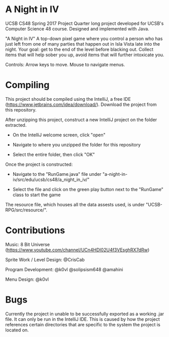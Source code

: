 # A Night in IV
UCSB CS48 Spring 2017 Project
Quarter long project developed for UCSB's Computer Science 48 course.
Designed and implemented with Java.

"A Night in IV"
A top-down pixel game where you control a person who has just left from one of many parties that happen out in Isla Vista late into the night.
Your goal: get to the end of the level before blacking out. Collect items that will help sober you up, avoid items that will further intoxicate you.

Controls:
Arrow keys to move. Mouse to navigate menus.

# Compiling

This project should be compiled using the IntelliJ, a free IDE (https://www.jetbrains.com/idea/download/). 
Download the project from this repository.

After unzipping this project, construct a new IntelliJ project on the folder extracted.

- On the IntelliJ welcome screen, click "open"

- Navigate to where you unzipped the folder for this repository

- Select the entire folder, then click "OK"

Once the project is constructed:

- Navigate to the "RunGame.java" file under "a-night-in-iv/src/edu/ucsb/cs48/a_night_in_iv/"

- Select the file and click on the green play button next to the "RunGame" class to start the game

The resource file, which houses all the data assests used, is under "UCSB-RPG/src/resource/".

# Contributions

Music: 8 Bit Universe (https://www.youtube.com/channel/UCn4HDI02U4f3VEsghRX7dRw)

Sprite Work / Level Design: @CrisCab

Program Development: @k0vl @solipsism648 @amahini

Menu Design: @k0vl

# Bugs

Currently the project in unable to be successfully exported as a working .jar file. It can only be run in the IntelliJ IDE. This is caused by how the project references certain directories that are specific to the system the project is located on. 
